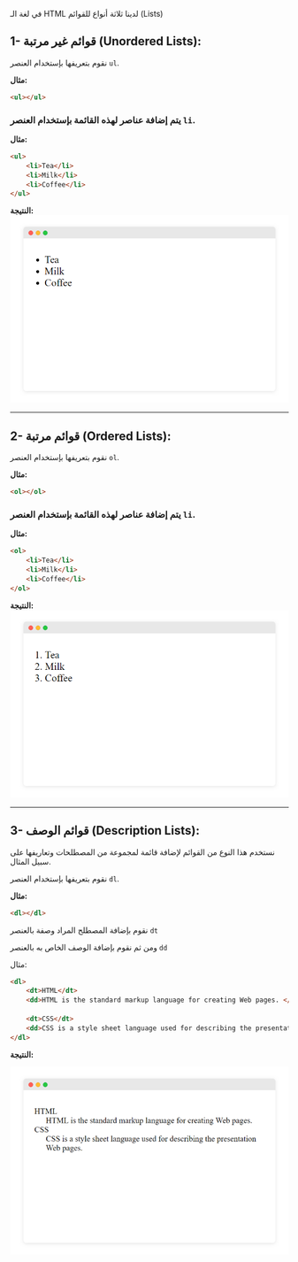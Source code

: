 في لغة الـ HTML لدينا ثلاثة أنواع للقوائم (Lists)

## 1- قوائم غير مرتبة (Unordered Lists):

نقوم بتعريفها بإستخدام العنصر `ul`.

**مثال:**
```html
<ul></ul>
```

### يتم إضافة عناصر لهذه القائمة بإستخدام العنصر `li`.

**مثال:**
```html
<ul>
    <li>Tea</li>
    <li>Milk</li>
    <li>Coffee</li>
</ul>
```

**النتيجة:**
![image](assets/1.png) 

---

## 2- قوائم مرتبة (Ordered Lists):

نقوم بتعريفها بإستخدام العنصر `ol`.

**مثال:**
```html
<ol></ol>
```

### يتم إضافة عناصر لهذه القائمة بإستخدام العنصر `li`.

**مثال:**
```html
<ol>
    <li>Tea</li>
    <li>Milk</li>
    <li>Coffee</li>
</ol>
```

**النتيجة:**
![image](assets/2.png) 


---

## 3- قوائم الوصف (Description Lists):
نستخدم هذا النوع من القوائم لإضافة قائمة لمجموعة من المصطلحات وتعاريفها على سبيل المثال.

نقوم بتعريفها بإستخدام العنصر `dl`.

**مثال:**
```html
<dl></dl>
```

نقوم بإضافة المصطلح المراد وصفة بالعنصر `dt`

ومن ثم نقوم بإضافة الوصف الخاص به بالعنصر `dd`

مثال:

```html
<dl>
    <dt>HTML</dt>
    <dd>HTML is the standard markup language for creating Web pages. </dd>

    <dt>CSS</dt>
    <dd>CSS is a style sheet language used for describing the presentation Web pages. </dd>
</dl>
```

**النتيجة:**

![image](assets/3.png) 

